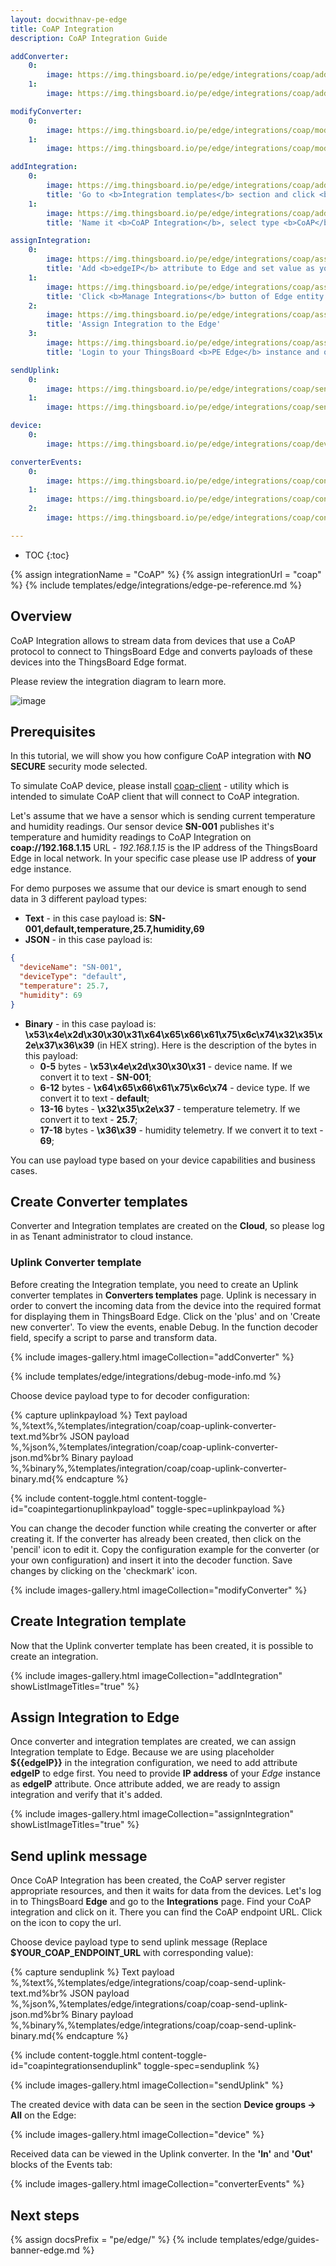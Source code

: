 ```yaml
---
layout: docwithnav-pe-edge
title: CoAP Integration
description: CoAP Integration Guide

addConverter:
    0:
        image: https://img.thingsboard.io/pe/edge/integrations/coap/add-converter-step-1.png
    1:
        image: https://img.thingsboard.io/pe/edge/integrations/coap/add-converter-step-2.png

modifyConverter:
    0:
        image: https://img.thingsboard.io/pe/edge/integrations/coap/modify-converter-step-1.png
    1:
        image: https://img.thingsboard.io/pe/edge/integrations/coap/modify-converter-step-2.png

addIntegration:
    0:
        image: https://img.thingsboard.io/pe/edge/integrations/coap/add-integration-template-step-1.png
        title: 'Go to <b>Integration templates</b> section and click <b>Add new integration</b> button.'
    1:
        image: https://img.thingsboard.io/pe/edge/integrations/coap/add-integration-template-step-2.png
        title: 'Name it <b>CoAP Integration</b>, select type <b>CoAP</b>, turn the Debug mode on and from drop-down menus add recently created Uplink converter. Set Base URL as <b>${{edgeIP}}</b>. Please note down <b>CoAP endpoint URL</b> value - we will use it later in <b>coap-client</b> for testing CoAP Integration.'

assignIntegration:
    0:
        image: https://img.thingsboard.io/pe/edge/integrations/coap/assign-integration-step-1.png
        title: 'Add <b>edgeIP</b> attribute to Edge and set value as your Edge IP <b>192.168.1.15</b>. Please use <b>YOUR</b> IP address of your Edge instance!'
    1:
        image: https://img.thingsboard.io/pe/edge/integrations/coap/assign-integration-step-2.png
        title: 'Click <b>Manage Integrations</b> button of Edge entity'
    2:
        image: https://img.thingsboard.io/pe/edge/integrations/coap/assign-integration-step-3.png
        title: 'Assign Integration to the Edge'
    3:
        image: https://img.thingsboard.io/pe/edge/integrations/coap/assign-integration-step-4.png
        title: 'Login to your ThingsBoard <b>PE Edge</b> instance and open Integrations page - placeholder is going to be replaced by attribute value'

sendUplink:
    0:
        image: https://img.thingsboard.io/pe/edge/integrations/coap/send-uplink-step-1.png
    1:
        image: https://img.thingsboard.io/pe/edge/integrations/coap/send-uplink-step-2.png

device:
    0:
        image: https://img.thingsboard.io/pe/edge/integrations/coap/device.png

converterEvents:
    0:
        image: https://img.thingsboard.io/pe/edge/integrations/coap/converter-events-step-1.png
    1:
        image: https://img.thingsboard.io/pe/edge/integrations/coap/converter-events-step-2.png
    2:
        image: https://img.thingsboard.io/pe/edge/integrations/coap/converter-events-step-3.png

---
```


* TOC
{:toc}

{% assign integrationName = "CoAP" %}
{% assign integrationUrl = "coap" %}
{% include templates/edge/integrations/edge-pe-reference.md %}

## Overview

CoAP Integration allows to stream data from devices that use a CoAP protocol to connect to ThingsBoard Edge and converts payloads of these devices into the ThingsBoard Edge format.

Please review the integration diagram to learn more.

![image](https://img.thingsboard.io/user-guide/integrations/coap-integration.svg)

## Prerequisites

In this tutorial, we will show you how configure CoAP integration with **NO SECURE** security mode selected. 

To simulate CoAP device, please install [coap-client](http://manpages.ubuntu.com/manpages/focal/man5/coap-client.5.html) - utility which is intended to simulate CoAP client that will connect to CoAP integration.

Let's assume that we have a sensor which is sending current temperature and humidity readings.
Our sensor device **SN-001** publishes it's temperature and humidity readings to CoAP Integration on **coap://192.168.1.15** URL - *192.168.1.15* is the IP address of the ThingsBoard Edge in local network. In your specific case please use IP address of **your** edge instance.

For demo purposes we assume that our device is smart enough to send data in 3 different payload types:
- **Text** - in this case payload is: **SN-001,default,temperature,25.7,humidity,69**
- **JSON** - in this case payload is:

```json
{
  "deviceName": "SN-001",
  "deviceType": "default",
  "temperature": 25.7,
  "humidity": 69
}
```

- **Binary** - in this case payload is: **\x53\x4e\x2d\x30\x30\x31\x64\x65\x66\x61\x75\x6c\x74\x32\x35\x2e\x37\x36\x39** (in HEX string).
  Here is the description of the bytes in this payload:
    - **0-5** bytes - **\x53\x4e\x2d\x30\x30\x31** - device name. If we convert it to text - **SN-001**;
    - **6-12** bytes - **\x64\x65\x66\x61\x75\x6c\x74** - device type. If we convert it to text - **default**;
    - **13-16** bytes - **\x32\x35\x2e\x37** - temperature telemetry. If we convert it to text - **25.7**;
    - **17-18** bytes - **\x36\x39** - humidity telemetry. If we convert it to text - **69**;

You can use payload type based on your device capabilities and business cases.

## Create Converter templates

Converter and Integration templates are created on the **Cloud**, so please log in as Tenant administrator to cloud instance.

### Uplink Converter template

Before creating the Integration template, you need to create an Uplink converter templates in **Converters templates** page.
Uplink is necessary in order to convert the incoming data from the device into the required format for displaying them in ThingsBoard Edge.
Click on the 'plus' and on 'Create new converter'. To view the events, enable Debug.
In the function decoder field, specify a script to parse and transform data.

{% include images-gallery.html imageCollection="addConverter" %}

{% include templates/edge/integrations/debug-mode-info.md %}

Choose device payload type to for decoder configuration:

{% capture uplinkpayload %}
Text payload<br>%,%text%,%templates/integration/coap/coap-uplink-converter-text.md%br%
JSON payload<br>%,%json%,%templates/integration/coap/coap-uplink-converter-json.md%br%
Binary payload<br>%,%binary%,%templates/integration/coap/coap-uplink-converter-binary.md{% endcapture %}

{% include content-toggle.html content-toggle-id="coapintegartionuplinkpayload" toggle-spec=uplinkpayload %}

You can change the decoder function while creating the converter or after creating it.
If the converter has already been created, then click on the 'pencil' icon to edit it.
Copy the configuration example for the converter (or your own configuration) and insert it into the decoder function.
Save changes by clicking on the 'checkmark' icon.

{% include images-gallery.html imageCollection="modifyConverter" %}

## Create Integration template

Now that the Uplink converter template has been created, it is possible to create an integration.

{% include images-gallery.html imageCollection="addIntegration" showListImageTitles="true" %}

## Assign Integration to Edge

Once converter and integration templates are created, we can assign Integration template to Edge.
Because we are using placeholder **$\{\{edgeIP\}\}** in the integration configuration, we need to add attribute **edgeIP** to edge first.
You need to provide **IP address** of your *Edge* instance as **edgeIP** attribute.
Once attribute added, we are ready to assign integration and verify that it's added.

{% include images-gallery.html imageCollection="assignIntegration" showListImageTitles="true" %}

## Send uplink message

Once CoAP Integration has been created, the CoAP server register appropriate resources, and then it waits for data from the devices.
Let's log in to ThingsBoard **Edge** and go to the **Integrations** page. Find your CoAP integration and click on it. There you can find the CoAP endpoint URL. Click on the icon to copy the url.

Choose device payload type to send uplink message (Replace **$YOUR_COAP_ENDPOINT_URL** with corresponding value):

{% capture senduplink %}
Text payload<br>%,%text%,%templates/edge/integrations/coap/coap-send-uplink-text.md%br%
JSON payload<br>%,%json%,%templates/edge/integrations/coap/coap-send-uplink-json.md%br%
Binary payload<br>%,%binary%,%templates/edge/integrations/coap/coap-send-uplink-binary.md{% endcapture %}

{% include content-toggle.html content-toggle-id="coapintegrationsenduplink" toggle-spec=senduplink %}

{% include images-gallery.html imageCollection="sendUplink" %}

The created device with data can be seen in the section **Device groups -> All** on the Edge:

{% include images-gallery.html imageCollection="device" %}

Received data can be viewed in the Uplink converter. In the **'In'** and **'Out'** blocks of the Events tab:

{% include images-gallery.html imageCollection="converterEvents" %}

## Next steps

{% assign docsPrefix = "pe/edge/" %}
{% include templates/edge/guides-banner-edge.md %}
